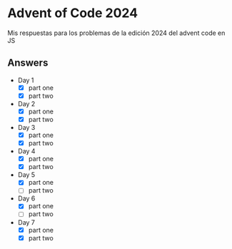 # Advent of Code 2024

Mis respuestas para los problemas de la edición 2024 del advent code en JS

## Answers

- Day 1
  - [x] part one
  - [x] part two
- Day 2
  - [x] part one
  - [x] part two
- Day 3
  - [x] part one
  - [x] part two
- Day 4
  - [x] part one
  - [x] part two
- Day 5
  - [x] part one
  - [ ] part two
- Day 6
  - [x] part one
  - [ ] part two
- Day 7
  - [x] part one
  - [x] part two
